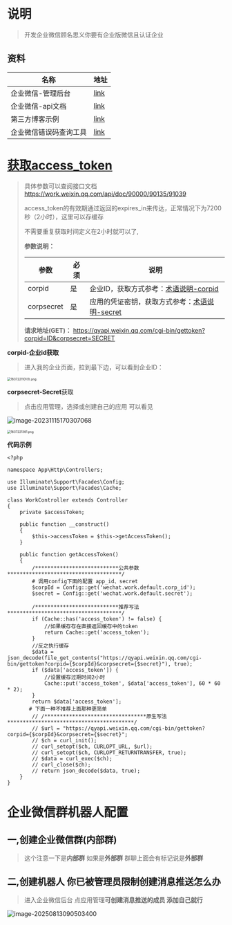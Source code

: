 # 说明

>开发企业微信顾名思义你要有企业版微信且认证企业

## 资料

| 名称                   | 地址                                                         |
| ---------------------- | ------------------------------------------------------------ |
| 企业微信-管理后台      | [link](https://work.weixin.qq.com/wework_admin/loginpage_wx) |
| 企业微信-api文档       | [link](https://open.work.weixin.qq.com/api/doc/)             |
| 第三方博客示例         | [link](https://www.mintimate.cn/2021/07/08/pushKitPHP/#%E6%8E%A8%E9%80%81%E6%9C%8D%E5%8A%A1) |
| 企业微信错误码查询工具 | [link](https://open.work.weixin.qq.com/devtool/query?e=40056) |

# [获取access_token](https://work.weixin.qq.com/api/doc/90000/90135/91039)

>具体参数可以查阅接口文档 https://work.weixin.qq.com/api/doc/90000/90135/91039
>
>access_token的有效期通过返回的expires_in来传达，正常情况下为7200秒（2小时），这里可以存缓存
>
>不需要重复获取时间定义在2小时就可以了,
>
>**参数说明：**
>
>| 参数       | 必须 | 说明                                                         |
>| ---------- | ---- | ------------------------------------------------------------ |
>| corpid     | 是   | 企业ID，获取方式参考：[术语说明-corpid](https://work.weixin.qq.com/api/doc/90000/90135/91039#14953/corpid) |
>| corpsecret | 是   | 应用的凭证密钥，获取方式参考：[术语说明-secret](https://work.weixin.qq.com/api/doc/90000/90135/91039#14953/secret) |
>
>**请求地址(GET)：** https://qyapi.weixin.qq.com/cgi-bin/gettoken?corpid=ID&corpsecret=SECRET 

**corpid-企业id获取**

> 进入我的企业页面，拉到最下边，可以看到企业ID：

<img src="https://gitee.com/yaolliuyang/blogImages/raw/master/blogImages/mgqQzGUWctO4x25.png" alt="1637221101(1).png" style="zoom:50%;" />

**corpsecret-Secret**获取

> 点击应用管理，选择或创建自己的应用 可以看见

![image-20231115170307068](https://gitee.com/yaolliuyang/blogImages/raw/master/blogImages/image-20231115170307068.png)

<img src="https://gitee.com/yaolliuyang/blogImages/raw/master/blogImages/aVuKiZt8kzrmcX5.png" alt="1637221361.png" style="zoom:50%;" />



**代码示例**

```shell
<?php

namespace App\Http\Controllers;

use Illuminate\Support\Facades\Config;
use Illuminate\Support\Facades\Cache;

class WorkController extends Controller
{
    private $accessToken;

    public function __construct()
    {
        $this->accessToken = $this->getAccessToken();
    }

    public function getAccessToken()
    {
        /***************************公共参数*************************************/
        # 调用config下面的配置 app_id、secret
        $corpId = Config::get('wechat.work.default.corp_id');
        $secret = Config::get('wechat.work.default.secret');

        /***************************推荐写法*************************************/
        if (Cache::has('access_token') != false) {
            //如果缓存存在直接返回缓存中的token
            return Cache::get('access_token');
        }
        //反之执行缓存
        $data = json_decode(file_get_contents("https://qyapi.weixin.qq.com/cgi-bin/gettoken?corpid={$corpId}&corpsecret={$secret}"), true);
        if ($data['access_token']) {
            //设置缓存过期时间2小时
            Cache::put('access_token', $data['access_token'], 60 * 60 * 2);
        }
        return $data['access_token'];
       # 下面一种不推荐上面那种更简单
        // /*********************************原生写法*****************************************/
        // $url = "https://qyapi.weixin.qq.com/cgi-bin/gettoken?corpid={$corpId}&corpsecret={$secret}";
        // $ch = curl_init();
        // curl_setopt($ch, CURLOPT_URL, $url);
        // curl_setopt($ch, CURLOPT_RETURNTRANSFER, true);
        // $data = curl_exec($ch);
        // curl_close($ch);
        // return json_decode($data, true);
    }
}

```



# 企业微信群机器人配置



## 一,创建企业微信群(内部群)

> 这个注意一下是**内部群** 如果是**外部群**  群聊上面会有标记说是**外部群**



##  二,创建机器人 你已被管理员限制创建消息推送怎么办

> 进入企业微信后台  点应用管理**可创建消息推送的成员 添加自己就行**

![image-20250813090503400](https://gitee.com/yaolliuyang/blogImages/raw/master/blogImages/image-20250813090503400.png)